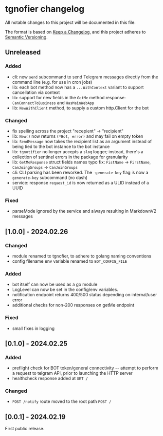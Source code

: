 # tgnofier changelog

All notable changes to this project will be documented in this file.

The format is based on [Keep a Changelog](https://keepachangelog.com/en/1.1.0/),
and this project adheres to [Semantic Versioning](https://semver.org/spec/v2.0.0.html).

## Unreleased
### Added 
- cli: new `send` subcommand to send Telegram messages directly from the command
    line (e.g. for use in cron jobs)
- lib: each bot method now has a `...WithContext` variant to support
    cancellation via context
- lib: support for new fields in the `GetMe` method response:
    `CanConnectToBusiness` and `HasMainWebApp`
- lib: `NewWithClient` method, to supply a custom http.Client for the bot
### Changed
- fix spelling across the project "recepient" -> "recipient"
- lib: `New()` now returns `(*Bot, error)` and may fail on empty token
- lib: `SendMessage` now takes the recipient list as an argument
    instead of being tied to the bot instance to the bot instance
- lib: `tgnotifier` no longer accepts a `slog` logger; instead,
    there's a collection of sentinel errors in the package for granularity
- lib: `GetMeResponse` struct fields names typo fix: 
    `FistName` -> `FirstName`, `CanJoingGroups` -> `CanJoinGroups`
- cli: CLI parsing has been reworked. The `-generate-key` flag is now
    a `generate-key` subcommand (no dash)
- service: response `request_id` is now returned as a ULID instead of a UUID
### Fixed
- parseMode ignored by the service and always resulting in MarkdownV2 messages

## [1.0.0] - 2024.02.26
### Changed
- module renamed to tgnofier, to adhere to golang naming conventions
- config filename env variable renamed to `BOT_CONFIG_FILE`
### Added
- bot itself can now be used as a go module
- LogLevel can now be set in the config/env variables.
- notification endpoint returns 400/500 status depending on internal/user error
- additional checks for non-200 responses on getMe endpoint
### Fixed
- small fixes in logging

## [0.1.0] - 2024.02.25
### Added
- preflight check for BOT token/general connectivity -- attempt to perform
  a request to telgram API, prior to launching the HTTP server
- healthcheck response added at `GET /`
### Changed
- `POST /notify` route moved to the root path `POST /`

## [0.0.1] - 2024.02.19
First public release.